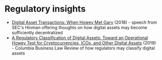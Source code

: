 Regulatory insights
===================

* [Digital Asset Transactions: When Howey Met Gary](https://www.sec.gov/news/speech/speech-hinman-061418) (2018) - 
  speech from SEC's Hinman offering thoughts on how digital assets may become sufficiently decentralized
* [A Regulatory Classification of Digital Assets: Toward an Operational Howey Test for Cryptocurrencies, ICOs, and Other Digital Assets](https://papers.ssrn.com/sol3/papers.cfm?abstract_id=3265295) (2019) -
  Columbia Business Law Review of how regulators may classify digital assets